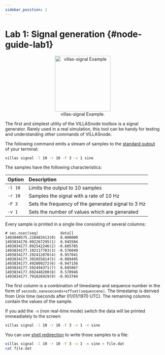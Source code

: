 ```yaml
---
sidebar_position: 1
---
```


# Lab 1: Signal generation  {#node-guide-lab1}

<figure align="center">
    <img alt="villas-signal Example" src="/img/dia/villas_signal.svg" height="180px" />
    <figcaption>villas-signal Example.</figcaption>
</figure>

The first and simplest utility of the VILLASnode toolbox is a signal generator.
Rarely used in a real simulation, this tool can be handy for testing and understanding other commands of VILLASnode.

The following command emits a stream of samples to the [standard output](https://en.wikipedia.org/wiki/Standard_streams#Standard_output_.28stdout.29) of your terminal:

```bash
villas signal -l 10 -r 10 -F 3 -v 1 sine
```

The samples have the following characteristics:

| Option	| Description |
| :---	| :--- |
| `-l 10` | Limits the output to 10 samples |
| `-r 10` | Samples the signal with a rate of 10 Hz |
| `-F 3` 	| Sets the frequency of the generated signal to 3 Hz |
| `-v 1` 	| Sets the number of values which are generated |

<asciinema-player rows="25" cols="500" poster="npt:0:1" src="/recordings/terminal/villas_signal.json" />

Every sample is printed in a single line consisting of several columns:

```
# sec.nsec(seq)          data[]
1493840575.228483413(0)  0.000000
1493834176.992267295(1)  0.945584
1493834177.092542246(2) -0.605785
1493834177.192117703(3) -0.576049
1493834177.292412070(4)  0.957041
1493834177.391855814(5) -0.009495
1493834177.492009272(6) -0.947156
1493834177.592494371(7)  0.605067
1493834177.692448200(8)  0.570946
1493834177.791826929(9) -0.953784
```

The first column is a combination of timestamp and sequence number in the form of `seconds.nanoseconds+offset(sequenceno)`.
The timestamp is derived from Unix time (seconds after 01/01/1970 UTC).
The remaining columns contain the values of the sample.

If you add the `-n` (non real-time mode) switch the data will be printed immeadiately to the screen:

```bash
villas signal -l 10 -r 10 -F 3 -v 1 -n sine
```

<asciinema-player rows="25" cols="500" poster="npt:0:1"  src="/recordings/terminal/villas_signal_nrt.json" />

You can use [shell redirection](https://www.gnu.org/software/bash/manual/html_node/Redirections.html) to write those samples to a file:

```bash
villas signal -l 10 -r 10 -F 3 -v 1 -n sine > file.dat
cat file.dat
```

<asciinema-player rows="25" cols="500" poster="npt:0:1"  src="/recordings/terminal/villas_signal_file.json" />
